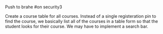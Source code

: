 Push to brahe
#on security3

Create a course table for all courses. Instead of a single registeration pin to find the course, we basically list all of the courses in a table form so that the student looks for their course. We may have to implement a search bar.
